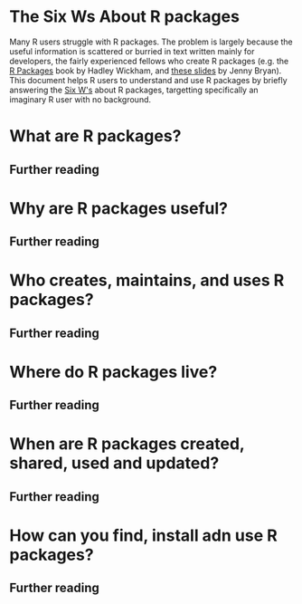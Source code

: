# The Six Ws About R packages

Many R users struggle with R packages. The problem is largely because the useful information is scattered or burried in text written mainly for developers, the fairly experienced fellows who create R packages (e.g. the [R Packages](http://r-pkgs.had.co.nz/) book by Hadley Wickham, and [these slides](https://speakerdeck.com/jennybc/ubc-stat545-2015-writing-your-first-r-package) by Jenny Bryan). This document helps R users to understand and use R packages by briefly answering the [Six W's](https://en.wikipedia.org/wiki/Five_Ws) about R packages, targetting specifically an imaginary R user with no background.

# What are R packages?

## Further reading


# Why are R packages useful?

## Further reading

# Who creates, maintains, and uses R packages?

## Further reading

# Where do R packages live?

## Further reading

# When are R packages created, shared, used and updated?

## Further reading

# How can you find, install adn use R packages?

## Further reading
